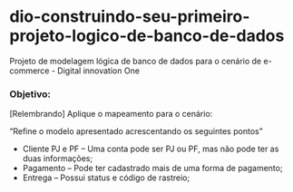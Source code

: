 # dio-construindo-seu-primeiro-projeto-logico-de-banco-de-dados
Projeto de modelagem lógica de banco de dados para o cenário de e-commerce - Digital innovation One


### Objetivo:

[Relembrando] Aplique o mapeamento para o  cenário:

“Refine o modelo apresentado acrescentando os seguintes pontos”

- Cliente PJ e PF – Uma conta pode ser PJ ou PF, mas não pode ter as duas informações;
- Pagamento – Pode ter cadastrado mais de uma forma de pagamento;
- Entrega – Possui status e código de rastreio;

